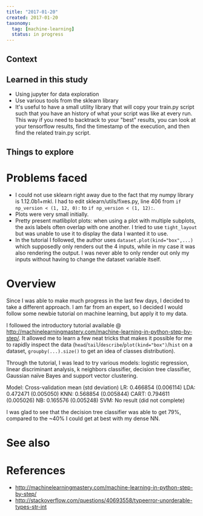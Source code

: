 ```yaml
---
title: "2017-01-20"
created: 2017-01-20
taxonomy:
  tag: [machine-learning]
  status: in progress
---
```


## Context

## Learned in this study
* Using jupyter for data exploration
* Use various tools from the sklearn library
* It's useful to have a small utility library that will copy your train.py script such that you have an history of what your script was like at every run. This way if you need to backtrack to your "best" results, you can look at your tensorflow results, find the timestamp of the execution, and then find the related train.py script.

## Things to explore

# Problems faced
* I could not use sklearn right away due to the fact that my numpy library is 1.12.0b1+mkl. I had to edit sklearn/utils/fixes.py, line 406 from `if np_version < (1, 12, 0):` to `if np_version < (1, 12):`.
* Plots were very small initially.
* Pretty present matlibplot plots: when using a plot with multiple subplots, the axis labels often overlap with one another. I tried to use `tight_layout` but was unable to use it to display the data I wanted it to use.
* In the tutorial I followed, the author uses `dataset.plot(kind="box",...)` which supposedly only renders out the 4 inputs, while in my case it was also rendering the output. I was never able to only render out only my inputs without having to change the dataset variable itself.

# Overview
Since I was able to make much progress in the last few days, I decided to take a different approach. I am far from an expert, so I decided I would follow some newbie tutorial on machine learning, but apply it to my data.

I followed the introductory tutorial available @ http://machinelearningmastery.com/machine-learning-in-python-step-by-step/. It allowed me to learn a few neat tricks that makes it possible for me to rapidly inspect the data (`head`/`tail`/`describe`/`plot(kind="box")`/`hist` on a dataset, `groupby(...).size()` to get an idea of classes distribution).

Through the tutorial, I was lead to try various models: logistic regression, linear discriminant analysis, k neighbors classifier, decision tree classifier, Gaussian naïve Bayes and support vector clustering.

Model: Cross-validation mean (std deviation)
LR: 0.466854 (0.006114)
LDA: 0.472471 (0.005050)
KNN: 0.568854 (0.005844)
CART: 0.794611 (0.005026)
NB: 0.165576 (0.005248)
SVM: No result (did not complete)

I was glad to see that the decision tree classifier was able to get 79%, compared to the ~40% I could get at best with my dense NN.

# See also

# References
* http://machinelearningmastery.com/machine-learning-in-python-step-by-step/
* http://stackoverflow.com/questions/40693558/typeerror-unorderable-types-str-int

